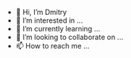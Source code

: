 - 👋 Hi, I’m Dmitry
- 👀 I’m interested in ...
- 🌱 I’m currently learning ...
- 💞️ I’m looking to collaborate on ...
- 📫 How to reach me ...

<!---
dmitryluhtionov/dmitryluhtionov is a ✨ special ✨ repository because its `README.md` (this file) appears on your GitHub profile.
You can click the Preview link to take a look at your changes.
--->
